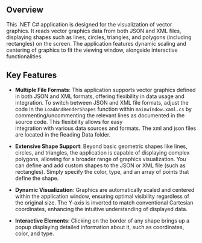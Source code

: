 ## Overview

This .NET C# application is designed for the visualization of vector graphics. It reads vector graphics data from both JSON and XML files, displaying shapes such as lines, circles, triangles, and polygons (including rectangles) on the screen. The application features dynamic scaling and centering of graphics to fit the viewing window, alongside interactive functionalities.
## Key Features

- **Multiple File Formats**: This application supports vector graphics defined in both JSON and XML formats, offering flexibility in data usage and integration.
To switch between JSON and XML file formats, adjust the code in the `LoadAndRenderShapes` function within `mainwindow.xaml.cs` by commenting/uncommenting the relevant lines as documented in the source code. This flexibility allows for easy   
integration with various data sources and formats.
The xml and json files are located in the Reading Data folder.
  
- **Extensive Shape Support**: Beyond basic geometric shapes like lines, circles, and triangles, the application is capable of displaying complex polygons, allowing for a broader range of graphics visualization. You can define and add custom shapes to the JSON or XML file (such as rectangles). Simply specify the color, type, and an array of points that define the shape.
- **Dynamic Visualization**: Graphics are automatically scaled and centered within the application window, ensuring optimal visibility regardless of the original size. The Y-axis is inverted to match conventional Cartesian coordinates, enhancing the intuitive understanding of displayed data.
- **Interactive Elements**: Clicking on the border of any shape brings up a popup displaying detailed information about it, such as coordinates, color, and type. 


